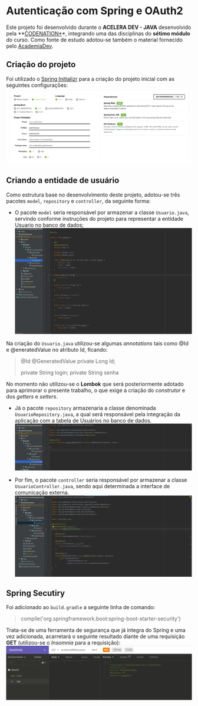# Autenticação com Spring e OAuth2
Este projeto foi desenvolvido durante o **ACELERA DEV - JAVA** desenvolvido pela **[CODENATION*](https://www.codenation.dev/)*, integrando uma das disciplinas do **sétimo módulo** do curso. Como fonte de estudo adotou-se também o material fornecido pelo [AcademiaDev](https://academiadev.gitbook.io/joinville/seguranca/oauth2).

## Criação do projeto
Foi utilizado o [Spring Initializr](https://start.spring.io/) para a criação do projeto inicial com as seguintes configurações:
![enter image description here](https://github.com/thiagohrcosta/Codenation-Java/blob/master/AutenticacaoSpringOAuth2/img/img01.png?raw=true)

## Criando a entidade de usuário
Como estrutura base no desenvolvimento deste projeto, adotou-se três pacotes `model`, `repository` e `controller`, da seguinte forma:

 - O pacote `model` seria responsável por armazenar a classe `Usuario.java`, servindo conforme instruções do projeto para representar a entidade Usuario no banco de dados;
 ![enter image description here](https://github.com/thiagohrcosta/Codenation-Java/blob/master/AutenticacaoSpringOAuth2/img/img02.png?raw=true)

Na criação do `Usuario.java` utilizou-se algumas *annotations* tais como @Id e @eneratedValue no atributo Id, ficando:

>@Id
>@GeneratedValue
>private Long Id;
>
> private String login;
> private String senha

No momento não utilizou-se o **Lombok** que será posteriormente adotado para aprimorar o presente trabalho, o que exige a criação do *construtor* e dos *getters* e *setters*.

 - Já o pacote `repository` armazenaria a classe denominada `UsuarioRepository.java`, a qual será responsável pela integração da aplicação com a tabela de Usuários no banco de dados. 
![enter image description here](https://github.com/thiagohrcosta/Codenation-Java/blob/master/AutenticacaoSpringOAuth2/img/img03.png?raw=true)

 - Por fim, o pacote `controller` seria responsável por armazenar a classe `UsuarioController.java`, sendo aqui determinada a interface de comunicação externa. 
 ![enter image description here](https://github.com/thiagohrcosta/Codenation-Java/blob/master/AutenticacaoSpringOAuth2/img/img04.png?raw=true)

## Spring Secutiry
Foi adicionado ao `build.gradle` a seguinte linha de comando: 

>compile('org.springframework.boot:spring-boot-starter-security')

Trata-se de uma ferramenta de segurança que já integra do Spring e uma vez adicionada, acarretará o seguinte resultado diante de uma requisição **GET** (utilizou-se o *Insomnia* para a requisição):
![enter image description here](https://github.com/thiagohrcosta/Codenation-Java/blob/master/AutenticacaoSpringOAuth2/img/img05.png?raw=true)

